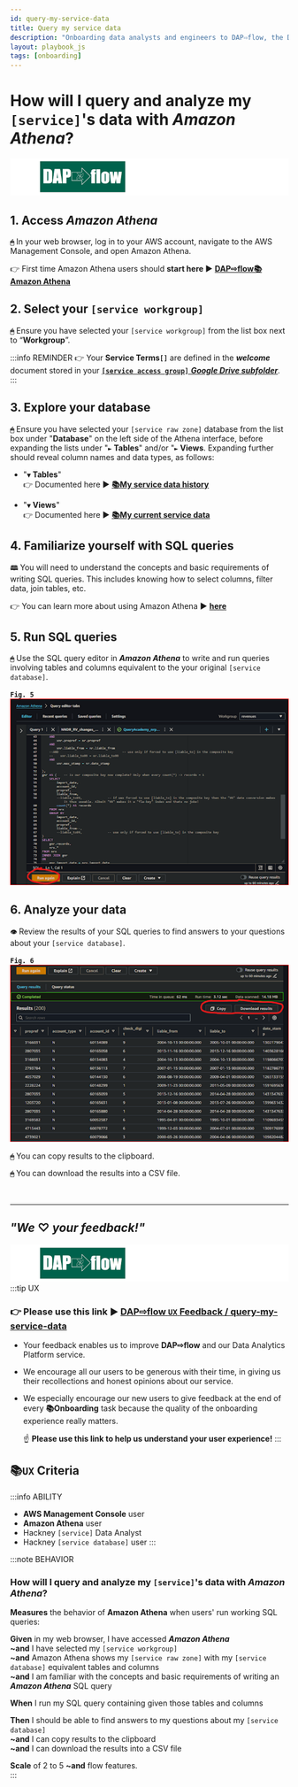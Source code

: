 ```yaml
---
id: query-my-service-data
title: Query my service data
description: "Onboarding data analysts and engineers to DAP⇨flow, the Data Analytics Platform Airflow integration."
layout: playbook_js
tags: [onboarding]
---
```

# How will I query and analyze my `[service]`'s data with ***Amazon Athena***?
![DAP⇨flow](../images/DAPairflowFLOWleft.png)  

## 1. Access ***Amazon Athena***
**`🖱`** In your web browser, log in to your AWS account, navigate to the AWS Management Console, and open Amazon Athena. 
   
👉 First time Amazon Athena users should **start here ►** **[DAP⇨flow📚Amazon Athena](../onboarding/access-my-Amazon-Athena-database)** 

## 2. Select your `[service workgroup]`
**`🖱`** Ensure you have selected your `[service workgroup]` from the list box next to “**Workgroup**”.  

:::info REMINDER
👉  Your **Service Terms`[]`** are defined in the ***welcome*** document stored in your [**`[service access group]`** ***Google Drive subfolder***](https://drive.google.com/drive/folders/1k30M7Hh8WLttL5T5JVGbnKvSLNX7lVSg?usp=drive_link).
:::

## 3. Explore your database
**`🖱`** Ensure you have selected your `[service raw zone]` database from the list box under "**Database**" on the left side of the Athena interface, before expanding the lists under "**`►` Tables**" and/or "**`►` Views**. Expanding further should reveal column names and data types, as follows:

   - "**`▼` Tables**"  
   👉 Documented here ► **[📚My service data history](../onboarding/access-my-service-data-history)** 

   - "**`▼` Views**"  
   👉 Documented here ► **[📚My current service data](../onboarding/access-my-current-service-data)** 

## 4. Familiarize yourself with SQL queries
**`🕮`** You will need to understand the concepts and basic requirements of writing SQL queries. This includes knowing how to select columns, filter data, join tables, etc.  

   👉 You can learn more about using Amazon Athena **►** [**here**](https://docs.aws.amazon.com/athena/latest/ug/using-athena-sql.html)

## 5. Run SQL queries
**`🖱`** Use the SQL query editor in ***Amazon Athena*** to write and run queries involving tables and columns equivalent to the your original `[service database]`.

**`Fig. 5`** ![Fig. 5](../images/query-my-service-data-five.png)

## 6. Analyze your data   
**`👁`** Review the results of your SQL queries to find answers to your questions about your `[service database]`.

**`Fig. 6`** ![Fig. 6](../images/query-my-service-data-six.png)

**`🖱`** You can copy results to the clipboard.  

**`🖱`** You can download the results into a CSV file.  
<br> 
</br>  

---
## ***"We* ♡ *your feedback!"***
![DAP⇨flow](../images/DAPairflowFLOWleft.png)  
:::tip UX  
### 👉 Please use **this link ►** [**DAP⇨flow** `UX` **Feedback / query-my-service-data**](https://docs.google.com/forms/d/e/1FAIpQLSdqeNyWIPMNBHEr-YSyxnXQ4ggTwJPkffMYgFaJ4hGEhIL6LA/viewform?usp=pp_url&entry.339550210=query-my-service-data)  

- Your feedback enables us to improve **DAP⇨flow** and our Data Analytics Platform service.  
- We encourage all our users to be generous with their time, in giving us their recollections and honest opinions about our service.  
- We especially encourage our new users to give feedback at the end of every **📚Onboarding** task because the quality of the onboarding experience really matters.  

   ☝ **Please use this link to help us understand your user experience!**
:::


## 📚`UX` Criteria
:::info ABILITY  
* **AWS Management Console** user  
* **Amazon Athena** user  
* Hackney `[service]` Data Analyst
* Hackney `[service database]` user
:::

:::note BEHAVIOR  
### How will I query and analyze my `[service]`'s data with ***Amazon Athena***?
**Measures** the behavior of **Amazon Athena** when users' run working SQL queries:

**Given** in my web browser, I have accessed ***Amazon Athena***  
**~and** I have selected my `[service workgroup]`  
**~and** Amazon Athena shows my `[service raw zone]` with my `[service database]` equivalent tables and columns  
**~and** I am familiar with the concepts and basic requirements of writing an ***Amazon Athena*** SQL query  

**When** I run my SQL query containing given those tables and columns  

**Then** I should be able to find answers to my questions about my `[service database]`    
**~and** I can copy results to the clipboard  
**~and** I can download the results into a CSV file  

**Scale** of 2 to 5 **~and** flow features.  
:::
